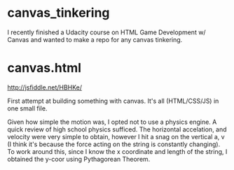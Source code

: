 canvas_tinkering
================
I recently finished a Udacity course on HTML Game Development w/ Canvas and wanted to make a repo for any canvas tinkering.

canvas.html
==========
http://jsfiddle.net/HBHKe/

First attempt at building something with canvas.  It's all (HTML/CSS/JS) in one small file.

Given how simple the motion was, I opted not to use a physics engine. A quick review of high school physics sufficed.  The horizontal accelation, and velocity were very simple to obtain, however I hit a snag on the vertical a, v (I think it's because the force acting on the string is constantly changing).  To work around this, since I know the x coordinate and length of the string, I obtained the y-coor using Pythagorean Theorem.


